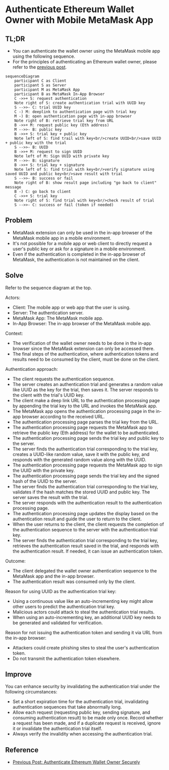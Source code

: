 # Authenticate Ethereum Wallet Owner with Mobile MetaMask App

## TL;DR

- You can authenticate the wallet owner using the MetaMask mobile app using the following sequence.
- For the principles of authenticating an Ethereum wallet owner, please refer to
  the [previous post](../안전하게%20이더리움%20지갑%20주인%20인증하기/README_EN.md).

```mermaid
sequenceDiagram
    participant C as Client
    participant S as Server
    participant M as MetaMask App
    participant B as MetaMask In-App Browser
    C ->>+ S: request authentication
    Note right of S: create authentication trial with UUID key
    S -->>- C: trial UUID key
    C -) M: deeplink to authentication page with trial key
    M -) B: open authentication page with in-app browser
    Note right of B: retrieve trial key from URL
    B ->>+ M: request public key (Eth address)
    M -->>- B: public key
    B ->>+ S: trial key + public key
    Note left of S: find trail with key<br/>create UUID<br/>save UUID + public key with the trial
    S -->>- B: UUID
    B ->>+ M: request to sign UUID
    Note left of M: Sign UUID with private key
    M -->>- B: signature
    B ->>+ S: trial key + signature
    Note left of S: find trial with key<br/>verify signature using saved UUID and public key<br/>save result with trial
    S -->>- B: success or fail
    Note right of B: show result page including "go back to client" message
    B -) C: go back to client
    C ->>+ S: trial key
    Note right of S: find trial with key<br/>check result of trial
    S -->>- C: success or fail (token if needed)
```

## Problem

- MetaMask extension can only be used in the in-app browser of the MetaMask mobile app in a mobile environment.
- It's not possible for a mobile app or web client to directly request a user's public key or ask for a signature in a
  mobile environment.
- Even if the authentication is completed in the in-app browser of MetaMask, the authentication is not maintained on the
  client.

## Solve

Refer to the sequence diagram at the top.

Actors:

- Client: The mobile app or web app that the user is using.
- Server: The authentication server.
- MetaMask App: The MetaMask mobile app.
- In-App Browser: The in-app browser of the MetaMask mobile app.

Context:

- The verification of the wallet owner needs to be done in the in-app browser since the MetaMask extension can only be
  accessed there.
- The final steps of the authentication, where authentication tokens and results need to be consumed by the client, must
  be done on the client.

Authentication approach:

- The client requests the authentication sequence.
- The server creates an authentication trial and generates a random value like UUID as the key for the trial, then saves
  it. The server responds to the client with the trial's UUID key.
- The client make a deep link URL to the authentication processing page by appending the trial key to the URL and
  invokes the MetaMask app.
- The MetaMask app opens the authentication processing page in the in-app browser according to the received URL.
- The authentication processing page parses the trial key from the URL.
- The authentication processing page requests the MetaMask app to retrieve the public key (Eth address) for the wallet
  to be authenticated.
- The authentication processing page sends the trial key and public key to the server.
- The server finds the authentication trial corresponding to the trial key, creates a UUID-like random value, save
  it with the public key, and responds with the generated random value along with the UUID.
- The authentication processing page requests the MetaMask app to sign the UUID with the private key.
- The authentication processing page sends the trial key and the signed hash of the UUID to the server.
- The server finds the authentication trial corresponding to the trial key, validates if the hash matches the stored
  UUID and public key. The server saves the result with the trial.
- The server responds with the authentication result to the authentication processing page.
- The authentication processing page updates the display based on the authentication result and guide the user to
  return to the client.
- When the user returns to the client, the client requests the completion of the authentication sequence to the server
  with the authentication trial key.
- The server finds the authentication trial corresponding to the trial key, retrieves the authentication result saved in
  the trial, and responds with the authentication result. If needed, it can issue an authentication token.

Outcome:

- The client delegated the wallet owner authentication sequence to the MetaMask app and the in-app browser.
- The authentication result was consumed only by the client.

Reason for using UUID as the authentication trial key:

- Using a continuous value like an auto-incrementing key might allow other users to predict the authentication trial
  key.
- Malicious actors could attack to steal the authentication trial results.
- When using an auto-incrementing key, an additional UUID key needs to be generated and validated for verification.

Reason for not issuing the authentication token and sending it via URL from the in-app browser:

- Attackers could create phishing sites to steal the user's authentication token.
- Do not transmit the authentication token elsewhere.

## Improve

You can enhance security by invalidating the authentication trial under the following circumstances:

- Set a short expiration time for the authentication trial, invalidating authentication sequences that take abnormally
  long.
- Allow each request (requesting public key, sending signature, and consuming authentication result) to be made only
  once. Record whether a request has been made, and if a duplicate request is received, ignore it or invalidate the
  authentication trial itself.
- Always verify the invalidity when accessing the authentication trial.

## Reference

- [Previous Post: Authenticate Ethereum Wallet Owner Securely](../안전하게%20이더리움%20지갑%20주인%20인증하기/README_EN.md)
 